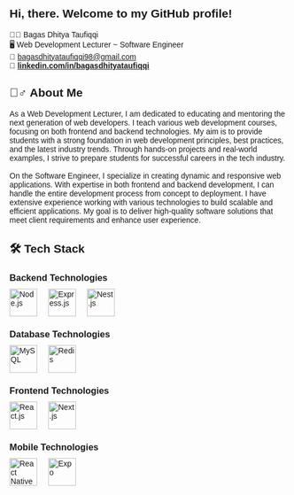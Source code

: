 ## Hi, there. Welcome to my GitHub profile!

👨‍💻 Bagas Dhitya Taufiqqi<br>
🖥️ Web Development Lecturer ~ Software Engineer<br>
📩 [bagasdhityataufiqqi98@gmail.com](mailto:bagasdhityataufiqqi98@gmail.com)**<br>
💼 [linkedin.com/in/bagasdhityataufiqqi](https://www.linkedin.com/in/bagasdhityataufiqqi/)**<br>

## 🙋‍♂️ About Me

As a Web Development Lecturer, I am dedicated to educating and mentoring the next generation of web developers. I teach various web development courses, focusing on both frontend and backend technologies. My aim is to provide students with a strong foundation in web development principles, best practices, and the latest industry trends. Through hands-on projects and real-world examples, I strive to prepare students for successful careers in the tech industry. <br><br> On the Software Engineer, I specialize in creating dynamic and responsive web applications. With expertise in both frontend and backend development, I can handle the entire development process from concept to deployment. I have extensive experience working with various technologies to build scalable and efficient applications. My goal is to deliver high-quality software solutions that meet client requirements and enhance user experience.

## 🛠️ Tech Stack
<body style="font-family: Arial, sans-serif; margin: 20px;">

<div style="margin-bottom: 20px;">
    <h3 style="margin-bottom: 10px;">Backend Technologies</h3>
    <div style="display: flex; gap: 20px; flex-wrap: wrap;">
        <img src="https://nodejs.org/static/images/logo.svg" alt="Node.js" style="width: 50px; height: 50px;">
        <img src="https://raw.githubusercontent.com/expressjs/expressjs.com/gh-pages/images/favicon.png" alt="Express.js" style="width: 50px; height: 50px;">
        <img src="https://nestjs.com/img/logo_text.svg" alt="Nest.js" style="width: 50px; height: 50px;">
    </div>
</div>

<div style="margin-bottom: 20px;">
    <h3 style="margin-bottom: 10px;">Database Technologies</h3>
    <div style="display: flex; gap: 20px; flex-wrap: wrap;">
        <img src="https://www.mysql.com/common/logos/logo-mysql-170x115.png" alt="MySQL" style="width: 50px; height: 50px;">
        <img src="https://upload.wikimedia.org/wikipedia/commons/thumb/6/64/Logo-redis.svg/2560px-Logo-redis.svg.png" alt="Redis" style="width: 50px; height: 50px;">
    </div>
</div>

<div style="margin-bottom: 20px;">
    <h3 style="margin-bottom: 10px;">Frontend Technologies</h3>
    <div style="display: flex; gap: 20px; flex-wrap: wrap;">
        <img src="https://reactjs.org/logo-og.png" alt="React.js" style="width: 50px; height: 50px;">
        <img src="https://nextjs.org/static/favicon/favicon-32x32.png" alt="Next.js" style="width: 50px; height: 50px;">
    </div>
</div>

<div style="margin-bottom: 20px;">
    <h3 style="margin-bottom: 10px;">Mobile Technologies</h3>
    <div style="display: flex; gap: 20px; flex-wrap: wrap;">
        <img src="https://reactnative.dev/img/header_logo.svg" alt="React Native" style="width: 50px; height: 50px;">
        <img src="https://expo.io/static/favicon.ico" alt="Expo" style="width: 50px; height: 50px;">
    </div>
</div>

</body>
